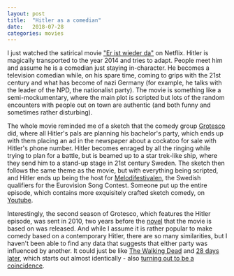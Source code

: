 ```yaml
---
layout: post
title:  "Hitler as a comedian"
date:   2018-07-28
categories: movies
---
```


I just watched the satirical movie ["Er ist wieder
da"](https://en.wikipedia.org/wiki/Look_Who%27s_Back_(film)) on Netflix. Hitler is magically
transported to the year 2014 and tries to adapt. People meet him and assume he is a comedian just
staying in-character. He becomes a television comedian while, on his spare time, coming to grips
with the 21st century and what has become of nazi Germany (for example, he talks with the leader of
the NPD, the nationalist party). The movie is something like a semi-mockumentary, where the main
plot is scripted but lots of the random encounters with people out on town are authentic (and both
funny and sometimes rather disturbing). 

The whole movie reminded me of a sketch that the comedy group
[Grotesco](https://sv.wikipedia.org/wiki/Grotesco) did, where all Hitler's pals are planning his
bachelor's party, which ends up with them placing an ad in the newspaper about a cockatoo for sale
with Hitler's phone number. Hitler becomes enraged by all the ringing while trying to plan for a
battle, but is beamed up to a star trek-like ship, where they send him to a stand-up stage in 21st
century Sweden. The sketch then follows the same theme as the movie, but with everything being
scripted, and Hitler ends up being the host for
[Melodifestivalen](https://en.wikipedia.org/wiki/Melodifestivalen), the Swedish qualifiers for the
Eurovision Song Contest. Someone put up the entire episode, which contains more exquisitely crafted
sketch comedy, on [Youtube](https://www.youtube.com/watch?v=21q4sps3dug).

Interestingly, the second season of Grotesco, which features the Hitler episode, was sent in 2010,
two years before the [novel](https://en.wikipedia.org/wiki/Look_Who%27s_Back) that the movie is
based on was released. And while I assume it is rather popular to make comedy based on a
contemporary Hitler, there are so many similarities, but I haven't been able to find any data that
suggests that either party was influenced by another. It could just be like [The Walking
Dead](https://en.wikipedia.org/wiki/The_Walking_Dead_(comic_book)) and [28 days
later](https://en.wikipedia.org/wiki/28_Days_Later), which starts out almost identically - also
[turning out to be a coincidence](http://ew.com/article/2010/11/01/walking-dead-amc-pilot-kirkman/).
